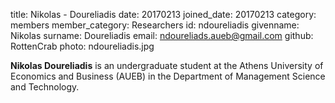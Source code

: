 title: Nikolas - Doureliadis
date: 20170213
joined_date: 20170213
category: members
member_category: Researchers
id: ndoureliadis
givenname: Nikolas
surname: Doureliadis
email: ndoureliads.aueb@gmail.com
github: RottenCrab
photo: ndoureliadis.jpg
 
**Nikolas Doureliadis** is an undergraduate student at the Athens University of Economics and Business (AUEB) in the Department of Management Science and Technology.
